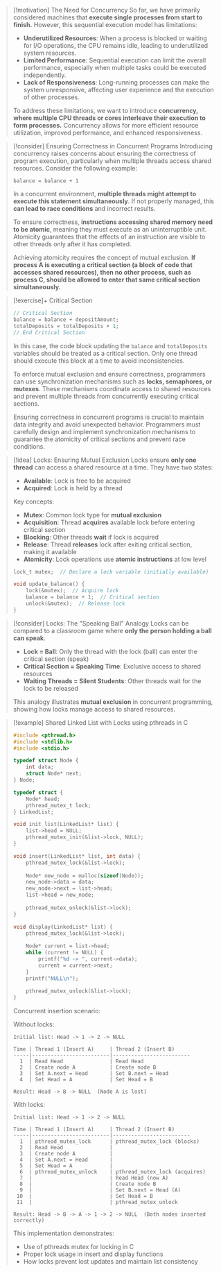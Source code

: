 > [!motivation] The Need for Concurrency
> So far, we have primarily considered machines that **execute single processes from start to finish.** However, this sequential execution model has limitations:
> 
> - **Underutilized Resources**: When a process is blocked or waiting for I/O operations, the CPU remains idle, leading to underutilized system resources.
> - **Limited Performance**: Sequential execution can limit the overall performance, especially when multiple tasks could be executed independently.
> - **Lack of Responsiveness**: Long-running processes can make the system unresponsive, affecting user experience and the execution of other processes.
> 
> To address these limitations, we want to introduce **concurrency, where multiple CPU threads or cores interleave their execution to form processes.** Concurrency allows for more efficient resource utilization, improved performance, and enhanced responsiveness.

> [!consider] Ensuring Correctness in Concurrent Programs
> Introducing concurrency raises concerns about ensuring the correctness of program execution, particularly when multiple threads access shared resources. Consider the following example:
> 
> ```
> balance = balance + 1
> ```
> 
> In a concurrent environment, **multiple threads might attempt to execute this statement simultaneously**. If not properly managed, this **can lead to race conditions** and incorrect results.
> 
> To ensure correctness, **instructions accessing shared memory need to be atomic**, meaning they must execute as an uninterruptible unit. Atomicity guarantees that the effects of an instruction are visible to other threads only after it has completed.
> 
> Achieving atomicity requires the concept of mutual exclusion. **If process A is executing a critical section (a block of code that accesses shared resources), then no other process, such as process C, should be allowed to enter that same critical section simultaneously.**

> [!exercise]+ Critical Section
> ```c
> // Critical Section
> balance = balance + depositAmount;
> totalDeposits = totalDeposits + 1;
> // End Critical Section
> ```
> 
> In this case, the code block updating the `balance` and `totalDeposits` variables should be treated as a critical section. Only one thread should execute this block at a time to avoid inconsistencies.
> 
> To enforce mutual exclusion and ensure correctness, programmers can use synchronization mechanisms such as **locks, semaphores, or mutexes**. These mechanisms coordinate access to shared resources and prevent multiple threads from concurrently executing critical sections.
> 
> Ensuring correctness in concurrent programs is crucial to maintain data integrity and avoid unexpected behavior. Programmers must carefully design and implement synchronization mechanisms to guarantee the atomicity of critical sections and prevent race conditions.

> [!idea] Locks: Ensuring Mutual Exclusion
> Locks ensure **only one thread** can access a shared resource at a time. They have two states:
>
> - **Available**: Lock is free to be acquired
> - **Acquired**: Lock is held by a thread
>
> Key concepts:
> - **Mutex**: Common lock type for **mutual exclusion**
> - **Acquisition**: Thread **acquires** available lock before entering critical section
> - **Blocking**: Other threads **wait** if lock is acquired
> - **Release**: Thread **releases** lock after exiting critical section, making it available
> - **Atomicity**: Lock operations use **atomic instructions** at low level
>
> ```c
> lock_t mutex;  // Declare a lock variable (initially available)
> 
> void update_balance() {
>     lock(&mutex);  // Acquire lock
>     balance = balance + 1;  // Critical section
>     unlock(&mutex);  // Release lock
> }
> ```

> [!consider] Locks: The "Speaking Ball" Analogy
> Locks can be compared to a classroom game where **only the person holding a ball can speak**.
> 
> - **Lock = Ball**: Only the thread with the lock (ball) can enter the critical section (speak)
> - **Critical Section = Speaking Time**: Exclusive access to shared resources
> - **Waiting Threads = Silent Students**: Other threads wait for the lock to be released
> 
> This analogy illustrates **mutual exclusion** in concurrent programming, showing how locks manage access to shared resources.

> [!example] Shared Linked List with Locks using pthreads in C
> 
> ```c
> #include <pthread.h>
> #include <stdlib.h>
> #include <stdio.h>
> 
> typedef struct Node {
>     int data;
>     struct Node* next;
> } Node;
> 
> typedef struct {
>     Node* head;
>     pthread_mutex_t lock;
> } LinkedList;
> 
> void init_list(LinkedList* list) {
>     list->head = NULL;
>     pthread_mutex_init(&list->lock, NULL);
> }
> 
> void insert(LinkedList* list, int data) {
>     pthread_mutex_lock(&list->lock);
>     
>     Node* new_node = malloc(sizeof(Node));
>     new_node->data = data;
>     new_node->next = list->head;
>     list->head = new_node;
>     
>     pthread_mutex_unlock(&list->lock);
> }
> 
> void display(LinkedList* list) {
>     pthread_mutex_lock(&list->lock);
>     
>     Node* current = list->head;
>     while (current != NULL) {
>         printf("%d -> ", current->data);
>         current = current->next;
>     }
>     printf("NULL\n");
>     
>     pthread_mutex_unlock(&list->lock);
> }
> ```
> 
> Concurrent insertion scenario:
> 
> Without locks:
> ```
> Initial list: Head -> 1 -> 2 -> NULL
> 
> Time | Thread 1 (Insert A)     | Thread 2 (Insert B)
> -----|-------------------------|-------------------------
>   1  | Read Head               | Read Head
>   2  | Create node A           | Create node B
>   3  | Set A.next = Head       | Set B.next = Head
>   4  | Set Head = A            | Set Head = B
> 
> Result: Head -> B -> NULL  (Node A is lost)
> ```
> 
> With locks:
> ```
> Initial list: Head -> 1 -> 2 -> NULL
> 
> Time | Thread 1 (Insert A)     | Thread 2 (Insert B)
> -----|-------------------------|-------------------------
>   1  | pthread_mutex_lock      | pthread_mutex_lock (blocks)
>   2  | Read Head               |
>   3  | Create node A           |
>   4  | Set A.next = Head       |
>   5  | Set Head = A            |
>   6  | pthread_mutex_unlock    | pthread_mutex_lock (acquires)
>   7  |                         | Read Head (now A)
>   8  |                         | Create node B
>   9  |                         | Set B.next = Head (A)
>  10  |                         | Set Head = B
>  11  |                         | pthread_mutex_unlock
> 
> Result: Head -> B -> A -> 1 -> 2 -> NULL  (Both nodes inserted correctly)
> ```
> 
> This implementation demonstrates:
> - Use of pthreads mutex for locking in C
> - Proper lock usage in insert and display functions
> - How locks prevent lost updates and maintain list consistency


